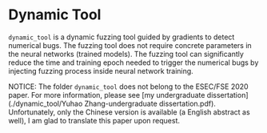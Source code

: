 # Dynamic Tool

`dynamic_tool` is a dynamic fuzzing tool guided by gradients to detect numerical bugs. The fuzzing tool does not require concrete parameters in the neural networks (trained models). The fuzzing tool can significantly reduce the time and training epoch needed to trigger the numerical bugs by injecting fuzzing process inside neural network training.

NOTICE: The folder `dynamic_tool` does not belong to the ESEC/FSE 2020 paper. For more information, please see [my undergraduate dissertation](./dynamic_tool/Yuhao Zhang-undergraduate dissertation.pdf). Unfortunately, only the Chinese version is available (a English abstract as well), I am glad to translate this paper upon request. 

